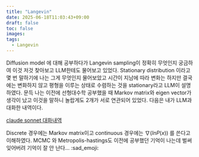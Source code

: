 ```yaml
---
title: "Langevin"
date: 2025-06-18T11:03:43+09:00
draft: false
toc: false
images:
tags: 
  - Langevin
---
```


Diffusion model 에 대해 공부하다가 Langevin sampling이 정확히 무엇인지 궁금하여 이것 저것 찾아보고 LLM한테도 물어보고 있었다. 
Stationary distribution 이라고 몇 번 말하기에 나는 그게 무엇인지 물어보았고 시간이 지남에 따라 변화는 하지만 결국에는 변화하지 않고 평형을 이루는 상태로 수렴하는 것을 stationary라고 LLM이 설명하였다. 
문득 나는 이전에 선형대수학 공부했을 때 Markov matrix와 eigen vector가 생각이 났고 이것을 말하니 놀랍게도 2개가 서로 연관되어 있었다. 
다음은 내가 LLM과 대화한 내역이다.

[claude sonnet 대화내역](https://claude.ai/share/b3276f3b-409f-4161-b899-c80e6aaf9706)

Discrete 경우에는 Markov matrix이고 continuous 경우에는 $∇(ln P(x))$ 를 쓴다고 이해하였다. 
MCMC 와 Metropolis-hastings도 이전에 공부했던 기억이 나는데 벌써 잊어버려 기억이 잘 안 난다... :sad_emoji: